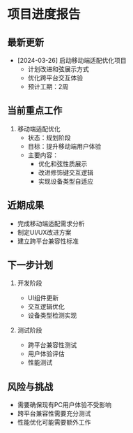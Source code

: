 # 项目进度报告

## 最新更新
- [2024-03-26] 启动移动端适配优化项目
  - 计划改进和弦展示方式
  - 优化跨平台交互体验
  - 预计工期：2周

## 当前重点工作
1. 移动端适配优化
   - 状态：规划阶段
   - 目标：提升移动端用户体验
   - 主要内容：
     - 优化和弦性质展示
     - 改进修饰键交互逻辑
     - 实现设备类型自适应

## 近期成果
- 完成移动端适配需求分析
- 制定UI/UX改进方案
- 建立跨平台兼容性标准

## 下一步计划
1. 开发阶段
   - UI组件更新
   - 交互逻辑优化
   - 设备类型检测实现

2. 测试阶段
   - 跨平台兼容性测试
   - 用户体验评估
   - 性能测试

## 风险与挑战
- 需要确保现有PC用户体验不受影响
- 跨平台兼容性需要充分测试
- 性能优化可能需要额外工作 